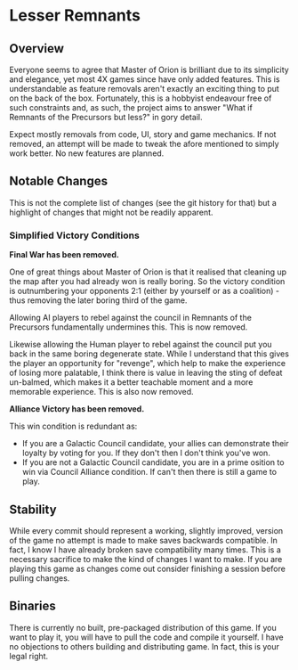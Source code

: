 # Lesser Remnants

## Overview

Everyone seems to agree that Master of Orion is brilliant due to its simplicity and elegance, yet most 4X games since have only added features.
This is understandable as feature removals aren't exactly an exciting thing to put on the back of the box.
Fortunately, this is a hobbyist endeavour free of such constraints and, as such, the project aims to answer "What if Remnants of the Precursors but less?" in gory detail.

Expect mostly removals from code, UI, story and game mechanics. 
If not removed, an attempt will be made to tweak the afore mentioned to simply work better.
No new features are planned.

## Notable Changes

This is not the complete list of changes (see the git history for that) but a highlight of changes that might not be readily apparent. 

### Simplified Victory Conditions

<strong>Final War has been removed.</strong>

One of great things about Master of Orion is that it realised that cleaning up the map after you had already won is really boring. 
So the victory condition is outnumbering your opponents 2:1 (either by yourself or as a coalition) - thus removing the later boring third of the game.

Allowing AI players to rebel against the council in Remnants of the Precursors fundamentally undermines this. 
This is now removed.

Likewise allowing the Human player to rebel against the council put you back in the same boring degenerate state.
While I understand that this gives the player an opportunity for "revenge", which help to make the experience of losing more palatable, I think there is value in leaving the sting of defeat un-balmed, which makes it a better teachable moment and a more memorable experience. 
This is also now removed.

<strong>Alliance Victory has been removed.</strong>

This win condition is redundant as:
* If you are a Galactic Council candidate, your allies can demonstrate their loyalty by voting for you. If they don't then I don't think you've won.
* If you are not a Galactic Council candidate, you are in a prime osition to win via Council Alliance condition. If can't then there is still a game to play.

## Stability

While every commit should represent a working, slightly improved, version of the game no attempt is made to make saves backwards compatible.
In fact, I know I have already broken save compatibility many times. 
This is a necessary sacrifice to make the kind of changes I want to make.
If you are playing this game as changes come out consider finishing a session before pulling changes.

## Binaries

There is currently no built, pre-packaged distribution of this game. 
If you want to play it, you will have to pull the code and compile it yourself.
I have no objections to others building and distributing game.
In fact, this is your legal right.
